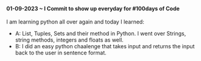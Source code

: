 #### 01-09-2023 ~ I Commit to show up everyday for #100days of Code

I am learning python all over again and today I learned:

- A: List, Tuples, Sets and their method in Python. I went over Strings, string methods, integers and floats as well.
- B: I did an easy python chaalenge that takes input and returns the input back to the user in sentence format.
